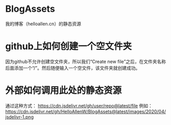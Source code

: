# BlogAssets
我的博客（helloallen.cn）的静态资源

# github上如何创建一个空文件夹
因为github不允许创建空文件夹，所以我们“Create new file”之后，在文件夹名称后面添加一个“/”。然后随便输入一个空文件，该文件夹就创建成功。

# 外部如何调用此处的静态资源
通过这种方式：
https://cdn.jsdelivr.net/gh/user/repo@latest/file
例如：
https://cdn.jsdelivr.net/gh/HelloAllenW/BlogAssets@latest/images/2020/04/jsdelivr-1.png

